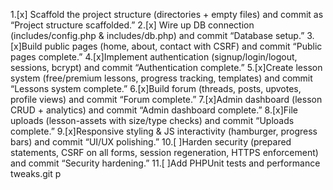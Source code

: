 1.[x] Scaffold the project structure (directories + empty files) and commit as “Project structure scaffolded.”
2.[x] Wire up DB connection (includes/config.php & includes/db.php) and commit “Database setup.”
3.[x]Build public pages (home, about, contact with CSRF) and commit “Public pages complete.”
4.[x]Implement authentication (signup/login/logout, sessions, bcrypt) and commit “Authentication complete.”
5.[x]Create lesson system (free/premium lessons, progress tracking, templates) and commit “Lessons system complete.”
6.[x]Build forum (threads, posts, upvotes, profile views) and commit “Forum complete.”
7.[x]Admin dashboard (lesson CRUD + analytics) and commit “Admin dashboard complete.”
8.[x]File uploads (lesson-assets with size/type checks) and commit “Uploads complete.”
9.[x]Responsive styling & JS interactivity (hamburger, progress bars) and commit “UI/UX polishing.”
10.[ ]Harden security (prepared statements, CSRF on all forms, session regeneration, HTTPS enforcement) and commit “Security hardening.”
11.[ ]Add PHPUnit tests and performance tweaks.git p